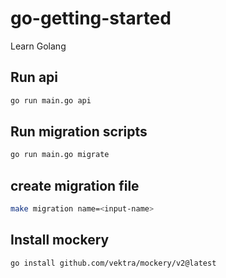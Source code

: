 # go-getting-started
Learn Golang

## Run api

```bash
go run main.go api
```

## Run migration scripts

```bash
go run main.go migrate
```

## create migration file

```bash
make migration name=<input-name>
```

## Install mockery

```bash
go install github.com/vektra/mockery/v2@latest
```